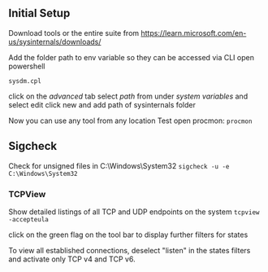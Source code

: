 ## Initial Setup
Download tools or the entire suite from https://learn.microsoft.com/en-us/sysinternals/downloads/

Add the folder path to env variable so they can be accessed via CLI
open powershell

`sysdm.cpl`

click on the *advanced* tab
select *path* from under *system variables* and select edit
click new and add path of sysinternals folder

Now you can use any tool from any location
Test open procmon: `procmon`
## Sigcheck

Check for unsigned files in C:\Windows\System32
`sigcheck -u -e C:\Windows\System32`

### TCPView
Show detailed listings of all TCP and UDP endpoints on the system
`tcpview -accepteula`

click on the green flag on the tool bar to display further filters for states

To view all established connections, deselect "listen" in the states filters and activate only TCP v4 and TCP v6.